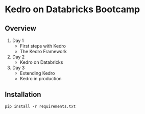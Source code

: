 # Kedro on Databricks Bootcamp

## Overview

1. Day 1
   - First steps with Kedro
   - The Kedro Framework
2. Day 2
   - Kedro on Databricks
3. Day 3
   - Extending Kedro
   - Kedro in production

## Installation

```
pip install -r requirements.txt
```
